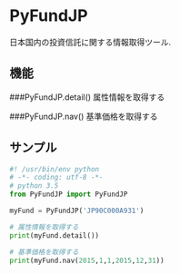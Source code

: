 # PyFundJP
日本国内の投資信託に関する情報取得ツール.

## 機能
###PyFundJP.detail()
属性情報を取得する

###PyFundJP.nav()
基準価格を取得する

## サンプル

```py:PyFundJP_Test.py
#! /usr/bin/env python
# -*- coding: utf-8 -*-
# python 3.5
from PyFundJP import PyFundJP

myFund = PyFundJP('JP90C000A931')

# 属性情報を取得する
print(myFund.detail())

# 基準価格を取得する
print(myFund.nav(2015,1,1,2015,12,31))
```
